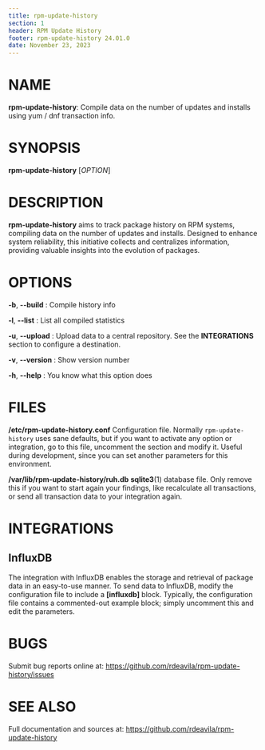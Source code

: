 ```yaml
---
title: rpm-update-history
section: 1
header: RPM Update History
footer: rpm-update-history 24.01.0
date: November 23, 2023
---
```


# NAME

**rpm-update-history**: Compile data on the number of updates and installs using
yum / dnf transaction info.

# SYNOPSIS

**rpm-update-history** [*OPTION*]

# DESCRIPTION

**rpm-update-history** aims to track package history on RPM systems, compiling
data on the number of updates and installs. Designed to enhance system
reliability, this initiative collects and centralizes information, providing
valuable insights into the evolution of packages.

# OPTIONS

**-b**, **\--build**
: Compile history info

**-l**, **\--list**
: List all compiled statistics

**-u**, **\--upload**
: Upload data to a central repository. See the **INTEGRATIONS** section to
configure a destination.

**-v**, **\--version**
: Show version number

**-h**, **\--help**
: You know what this option does

# FILES

**/etc/rpm-update-history.conf**
Configuration file. Normally `rpm-update-history` uses sane defaults, but if you
want to activate any option or integration, go to this file, uncomment the
section and modify it. Useful during development, since you can set another
parameters for this environment.

**/var/lib/rpm-update-history/ruh.db**
**sqlite3**(1) database file. Only remove this if you want to start again your
findings, like recalculate all transactions, or send all transaction data to
your integration again.

# INTEGRATIONS

## InfluxDB

The integration with InfluxDB enables the storage and retrieval of package data
in an easy-to-use manner. To send data to InfluxDB, modify the configuration
file to include a **\[influxdb\]** block. Typically, the configuration file contains a
commented-out example block; simply uncomment this and edit the parameters.

# BUGS

Submit bug reports online at:
<https://github.com/rdeavila/rpm-update-history/issues>

# SEE ALSO

Full documentation and sources at:
<https://github.com/rdeavila/rpm-update-history>
